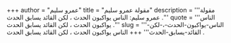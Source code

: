 +++
author = "عمرو سليم"
title = "مقولة عمرو سليم"
description = '''مقولة عمرو سليم: الناس يواكبون الحدث ، لكن القائد يسابق الحدث .'''
quote = '''الناس يواكبون الحدث ، لكن القائد يسابق الحدث .'''
slug = '''الناس-يواكبون-الحدث-،-لكن-القائد-يسابق-الحدث'''
+++
الناس يواكبون الحدث ، لكن القائد يسابق الحدث .
